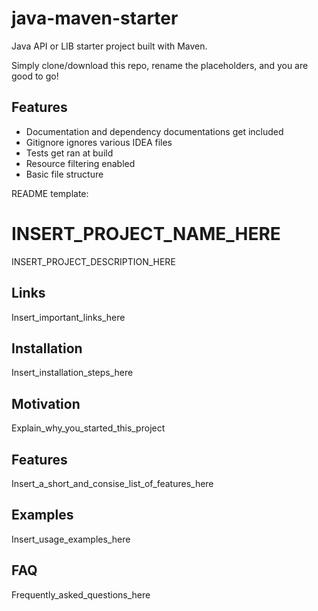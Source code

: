 # java-maven-starter
Java API or LIB starter project built with Maven.

Simply clone/download this repo, rename the placeholders, and you are good to go!

## Features
 - Documentation and dependency documentations get included
 - Gitignore ignores various IDEA files
 - Tests get ran at build
 - Resource filtering enabled
 - Basic file structure 

README template:

# INSERT_PROJECT_NAME_HERE
INSERT_PROJECT_DESCRIPTION_HERE

## Links
Insert_important_links_here

## Installation
Insert_installation_steps_here

## Motivation
Explain_why_you_started_this_project

## Features
Insert_a_short_and_consise_list_of_features_here

## Examples
Insert_usage_examples_here

## FAQ
Frequently_asked_questions_here

